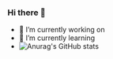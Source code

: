 ### Hi there 👋

- 🔭 I’m currently working on 
- 🌱 I’m currently learning
- ![Anurag's GitHub stats](https://github-readme-stats.vercel.app/api?spaceKumpel=anuraghazra&hide=contribs,prs)
<!--
**spaceKumpel/spaceKumpel** is a ✨ _special_ ✨ repository because its `README.md` (this file) appears on your GitHub profile.

Here are some ideas to get you started:

- 🔭 I’m currently working on ...
- 🌱 I’m currently learning ...
- 👯 I’m looking to collaborate on ...
- 🤔 I’m looking for help with ...
- 💬 Ask me about ...
- 📫 How to reach me: ...
- 😄 Pronouns: ...
- ⚡ Fun fact: ...
-->
